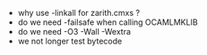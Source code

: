 - why use -linkall for zarith.cmxs ?
- do we need -failsafe when calling OCAMLMKLIB
- do we need -O3 -Wall -Wextra
- we not longer test bytecode